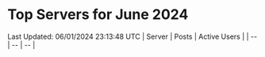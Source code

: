 # Top Servers for June 2024
Last Updated: 06/01/2024 23:13:48 UTC
| Server | Posts | Active Users |
| -- | -- | -- |
